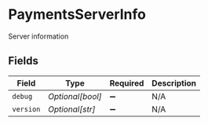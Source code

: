 # PaymentsServerInfo

Server information


## Fields

| Field              | Type               | Required           | Description        |
| ------------------ | ------------------ | ------------------ | ------------------ |
| `debug`            | *Optional[bool]*   | :heavy_minus_sign: | N/A                |
| `version`          | *Optional[str]*    | :heavy_minus_sign: | N/A                |